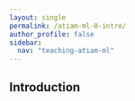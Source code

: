 ```yaml
---
layout: single
permalink: /atiam-ml-0-intro/
author_profile: false
sidebar:
  nav: "teaching-atiam-ml"
---
```


## Introduction
